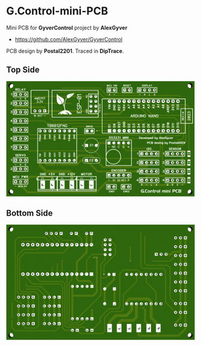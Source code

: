 # G.Control-mini-PCB

Mini PCB for **GyverControl** project by **AlexGyver**
- https://github.com/AlexGyver/GyverControl

PCB design by **Postal2201**. Traced in **DipTrace**.

## Top Side
![top](img/Top.png)

## Bottom Side
![top](img/Bottom.png)
